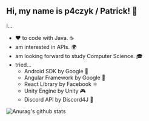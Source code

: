 ## Hi, my name is p4czyk / Patrick! 👋

I...
 - ❤️ to code with Java. ☕
 - am interested in APIs. 🌍
 - am looking forward to study Computer Science. 🎓
 - tried...
    - Android SDK by Google 📱
    - Angular Framework by Google 🍎
    - React Library by Facebook ⚛️
    - Unity Engine by Unity 🎮
    - Discord API by Discord4J 🎤

![Anurag's github stats](https://github-readme-stats.vercel.app/api?username=p4czyk&show_icons=true&theme=onedark)
